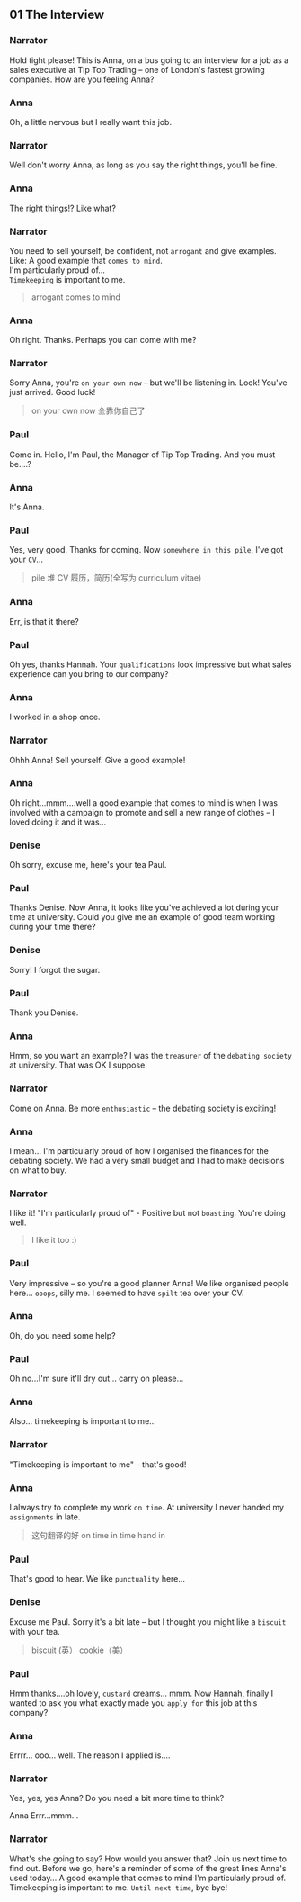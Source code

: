 01 The Interview
- 

### Narrator
Hold tight please! This is Anna, on a bus going to an interview for a job as a sales executive at Tip Top Trading – one of London's fastest growing companies. How are you feeling Anna?

### Anna
Oh, a little nervous but I really want this job.

### Narrator
Well don't worry Anna, as long as you say the right things, you'll be fine.

### Anna
The right things!? Like what?

### Narrator
You need to sell yourself, be confident, not `arrogant` and give examples.  
Like: A good example that `comes to mind`.  
I'm particularly proud of...  
`Timekeeping` is important to me.
> arrogant 
> comes to mind

### Anna
Oh right. Thanks. Perhaps you can come with me?

### Narrator
Sorry Anna, you're `on your own now` – but we'll be listening in. Look! You've just arrived. Good luck!
> on your own now 全靠你自己了

### Paul
Come in. Hello, I'm Paul, the Manager of Tip Top Trading. And you must be….?

### Anna
It's Anna.

### Paul
Yes, very good. Thanks for coming. Now `somewhere in this pile`, I've got your `CV`…
> pile 堆 
> CV 履历，简历(全写为 curriculum vitae)


### Anna
Err, is that it there?

### Paul
Oh yes, thanks Hannah. Your `qualifications` look impressive but what sales experience can you bring to our company?

### Anna
I worked in a shop once.

### Narrator
Ohhh Anna! Sell yourself. Give a good example!

### Anna
Oh right…mmm….well a good example that comes to mind is when I was involved with a campaign to promote and sell a new range of clothes – I loved doing it and it was…

### Denise
Oh sorry, excuse me, here's your tea Paul.

### Paul
Thanks Denise. Now Anna, it looks like you've achieved a lot during your time at university. Could you give me an example of good team working during your time there?

### Denise
Sorry! I forgot the sugar.

### Paul
Thank you Denise.

### Anna
Hmm, so you want an example? I was the `treasurer` of the `debating society` at university. That was OK I suppose.

### Narrator
Come on Anna. Be more `enthusiastic` – the debating society is exciting!

### Anna
I mean… I'm particularly proud of how I organised the finances for the debating society. We had a very small budget and I had to make decisions on what to buy.

### Narrator
I like it! "I'm particularly proud of" - Positive but not `boasting`. You're doing well.
> I like it too :)

### Paul
Very impressive – so you're a good planner Anna! We like organised people here... `ooops`, silly me. I seemed to have `spilt` tea over your CV.

### Anna
Oh, do you need some help?

### Paul
Oh no…I'm sure it'll dry out… carry on please…

### Anna
Also… timekeeping is important to me…

### Narrator
"Timekeeping is important to me" – that's good!

### Anna
I always try to complete my work `on time`. At university I never handed my `assignments` in late.
> 这句翻译的好
>on time
>in time
>hand in

### Paul
That's good to hear. We like `punctuality` here…

### Denise
Excuse me Paul. Sorry it's a bit late – but I thought you might like a `biscuit` with your tea.
> biscuit (英） cookie（美）

### Paul
Hmm thanks….oh lovely, `custard` creams… mmm. Now Hannah, finally I wanted to ask you what exactly made you `apply for` this job at this company?

### Anna
Errrr… ooo… well. The reason I applied is….

### Narrator
Yes, yes, yes Anna? Do you need a bit more time to think?

Anna
Errr…mmm…

### Narrator
What's she going to say? How would you answer that? Join us next time to find out. Before we go, here's a reminder of some of the great lines Anna's used today… A good example that comes to mind I'm particularly proud of. Timekeeping is important to me. `Until next time`, bye bye!
